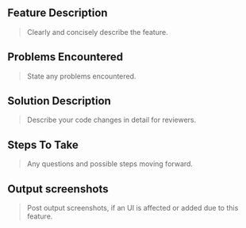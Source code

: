 ## Feature Description
>Clearly and concisely describe the feature.



## Problems Encountered
>State any problems encountered.



## Solution Description
>Describe your code changes in detail for reviewers.



## Steps To Take
>Any questions and possible steps moving forward.



## Output screenshots
>Post output screenshots, if an UI is affected or added due to this feature.
